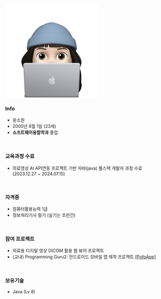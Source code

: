
<img src ="images/me_png.png" width="300">

### Info
- 윤소원
- 2000년 8월 1일 (23세)
- **소프트웨어융합학과** 졸업

<br>

### 교육과정 수료
- 의료영상 AI API연동 프로젝트 기반 자바(java) 풀스택 개발자 과정 수료 (2023.12.27 ~ 2024.07.15)

<br>

### 자격증
- 컴퓨터활용능력 1급
- 정보처리기사 필기 (실기는 조만간)

<br>

### 참여 프로젝트
- 의료용 디지털 영상 DICOM 활용 웹 뷰어 프로젝트
- (교내) Programming Guru2: 안드로이드 모바일 앱 제작 프로젝트 [[PofoApp]](https://github.com/Lee-Yeonghyeon/PortfolioApp)

<br>

### 보유기술
- Java (Lv 8)
